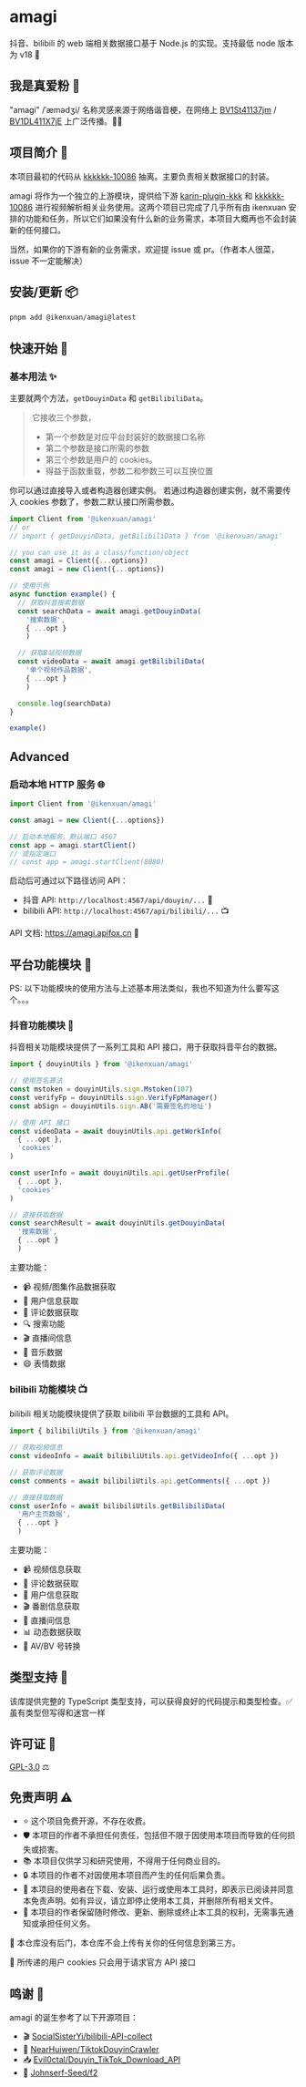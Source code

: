 # amagi

抖音、bilibili 的 web 端相关数据接口基于 Node.js 的实现。支持最低 node 版本为 v18 🚀

## 我是真爱粉 🧩

"amagi" /ˈæmədʒi/ 名称灵感来源于网络谐音梗，在网络上 [BV1St41137jm](https://www.bilibili.com/video/BV1St41137jm) / [BV1DL411X7jE](https://www.bilibili.com/video/BV1DL411X7jE) 上广泛传播。🎤💃


## 项目简介 📝

本项目最初的代码从 [kkkkkk-10086](https://github.com/ikenxuan/kkkkkk-10086) 抽离。主要负责相关数据接口的封装。

amagi 将作为一个独立的上游模块，提供给下游 [karin-plugin-kkk](https://github.com/ikenxuan/karin-plugin-kkk) 和 [kkkkkk-10086](https://github.com/ikenxuan/kkkkkk-10086) 进行视频解析相关业务使用。这两个项目已完成了几乎所有由 ikenxuan 安排的功能和任务，所以它们如果没有什么新的业务需求，本项目大概再也不会封装新的任何接口。

当然，如果你的下游有新的业务需求，欢迎提 issue 或 pr。（作者本人很菜，issue 不一定能解决）

## 安装/更新 📦

```bash
pnpm add @ikenxuan/amagi@latest
```

## 快速开始 🚀

### 基本用法 ✨
主要就两个方法，`getDouyinData` 和 `getBilibiliData`。

> 它接收三个参数，
> * 第一个参数是对应平台封装好的数据接口名称
> * 第二个参数是接口所需的参数
> * 第三个参数是用户的 cookies。
> * 得益于函数重载，参数二和参数三可以互换位置

你可以通过直接导入或者构造器创建实例。
若通过构造器创建实例，就不需要传入 cookies 参数了，参数二默认接口所需参数。

```javascript
import Client from '@ikenxuan/amagi'
// or
// import { getDouyinData, getBilibiliData } from '@ikenxuan/amagi'

// you can use it as a class/function/object
const amagi = Client({...options})
const amagi = new Client({...options})

// 使用示例
async function example() {
  // 获取抖音搜索数据
  const searchData = await amagi.getDouyinData(
    '搜索数据',
    { ...opt }
    )

  // 获取B站视频数据
  const videoData = await amagi.getBilibiliData(
    '单个视频作品数据',
    { ...opt }
    )

  console.log(searchData)
}

example()
```
## Advanced
### 启动本地 HTTP 服务 🌐

```javascript
import Client from '@ikenxuan/amagi'

const amagi = new Client({...options})

// 启动本地服务，默认端口 4567
const app = amagi.startClient()
// 或指定端口
// const app = amagi.startClient(8080)
```

启动后可通过以下路径访问 API：

- 抖音 API: `http://localhost:4567/api/douyin/...` 📱
- bilibili API: `http://localhost:4567/api/bilibili/...` 📺

API 文档: https://amagi.apifox.cn 📝

## 平台功能模块 🧩

PS: 以下功能模块的使用方法与上述基本用法类似，我也不知道为什么要写这个。。。

### 抖音功能模块 📱

抖音相关功能模块提供了一系列工具和 API 接口，用于获取抖音平台的数据。

```javascript
import { douyinUtils } from '@ikenxuan/amagi'

// 使用签名算法
const mstoken = douyinUtils.sign.Mstoken(107)
const verifyFp = douyinUtils.sign.VerifyFpManager()
const abSign = douyinUtils.sign.AB('需要签名的地址')

// 使用 API 接口
const videoData = await douyinUtils.api.getWorkInfo(
  { ...opt },
  'cookies'
)

const userInfo = await douyinUtils.api.getUserProfile(
  { ...opt },
  'cookies'
)

// 直接获取数据
const searchResult = await douyinUtils.getDouyinData(
  '搜索数据',
  { ...opt }
  )
```

主要功能：

- 📹 视频/图集作品数据获取
- 👤 用户信息获取
- 💬 评论数据获取
- 🔍 搜索功能
- 🎬 直播间信息
- 🎵 音乐数据
- 😄 表情数据

### bilibili 功能模块 📺

bilibili 相关功能模块提供了获取 bilibili 平台数据的工具和 API。

```javascript
import { bilibiliUtils } from '@ikenxuan/amagi'

// 获取视频信息
const videoInfo = await bilibiliUtils.api.getVideoInfo({ ...opt })

// 获取评论数据
const comments = await bilibiliUtils.api.getComments({ ...opt })

// 直接获取数据
const userInfo = await bilibiliUtils.getBilibiliData(
  '用户主页数据',
  { ...opt }
  )
```

主要功能：

- 📹 视频信息获取
- 💬 评论数据获取
- 👤 用户信息获取
- 🎬 番剧信息获取
- 📡 直播间信息
- 📊 动态数据获取
- 🔄 AV/BV 号转换

## 类型支持 🧰

该库提供完整的 TypeScript 类型支持，可以获得良好的代码提示和类型检查。✅
虽有类型但写得和迷宫一样

## 许可证 📜

[GPL-3.0](https://github.com/ikenxuan/amagi/blob/main/LICENSE) ⚖️

## 免责声明 ⚠️

- ⭐ 这个项目免费开源，不存在收费。
- 🛡️ 本项目的作者不承担任何责任，包括但不限于因使用本项目而导致的任何损失或损害。
- 📚 本项目仅供学习和研究使用，不得用于任何商业目的。
- 🔒 本项目的作者不对因使用本项目而产生的任何后果负责。
- 📝 本项目的使用者在下载、安装、运行或使用本工具时，即表示已阅读并同意本免责声明。如有异议，请立即停止使用本工具，并删除所有相关文件。
- 🔄 本项目的作者保留随时修改、更新、删除或终止本工具的权利，无需事先通知或承担任何义务。

🔐 本仓库没有后门，本仓库不会上传有关你的任何信息到第三方。

🍪 所传递的用户 cookies 只会用于请求官方 API 接口

## 鸣谢 🙏

amagi 的诞生参考了以下开源项目：

- 🎬 [SocialSisterYi/bilibili-API-collect](https://github.com/SocialSisterYi/bilibili-API-collect)
- 📱 [NearHuiwen/TiktokDouyinCrawler](https://github.com/NearHuiwen/TiktokDouyinCrawler)
- 📥 [Evil0ctal/Douyin_TikTok_Download_API](https://github.com/Evil0ctal/Douyin_TikTok_Download_API)
- 🔄 [Johnserf-Seed/f2](https://github.com/Johnserf-Seed/f2)
